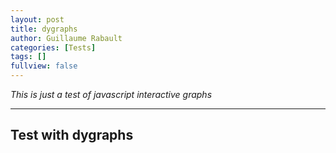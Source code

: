 ```yaml
--- 
layout: post 
title: dygraphs
author: Guillaume Rabault
categories: [Tests] 
tags: [] 
fullview: false 
--- 
```


*This is just a test of javascript interactive graphs*

* * * * *

## Test with dygraphs



<div id="graphdiv1"></div>

<div id="graphdiv2"></div>

<script type="text/javascript">

function loadURLDiv(url,div) {

    var handleResponse = function (status, response) {

        var json = JSON.parse(response);
        graphdataDiv(json,div);
    }

    var handleStateChange = function () {
       switch (request.readyState) {
          case 0 : // UNINITIALIZED
          case 1 : // LOADING
          var node = document.getElementById(div);
          node.innerHTML = "<p>" + "Loading..." + "</p>";
          case 2 : // LOADED
          case 3 : // INTERACTIVE
          break;
          case 4 : // COMPLETED
          handleResponse(request.status, request.responseText);
          break;
          default: alert("error");
       }
    }

    var request = new XMLHttpRequest();
    request.onreadystatechange=handleStateChange;
    request.open('GET',url, true);
    request.send(null);

}


function graphdataDiv(json,div) {

    var data = json["data"];

    var l = data.length-1;
    var i,str;
    var y= new Array(l);
    var tt;

    for (i=0;i<l;i++) {

       y[i] = new Array(2);
       y[i][1] = data[l-i][1]*1.0;
       str=data[l-i][0];
       tt = str.split("-");
       y[i][0] = new Date(parseInt(tt[0]),parseInt(tt[1])-1,parseInt(tt[2]));
 
    }

    //alert(y[0][0]);

    g = new Dygraph(document.getElementById(div),y,{labels: [ "Date", json["name"]],
                                                     axisLabelFontSize: 10,
                                                     title: json["name"]});

};

var currentDate = new Date()
var day = currentDate.getDate()
var month = currentDate.getMonth() + 1
var year = currentDate.getFullYear()

var url1="https://www.quandl.com/api/v1/datasets/USTREASURY/LONGTERMRATES.json?trim_start=2000-01-03&trim_end="+year+"-"+month+"-"+day+"&auth_token=9q1Zxtr15FmJxz1yKCyH";

loadURLDiv(url1,"graphdiv1");

loadURLDiv(url1,"graphdiv2");




</script>



